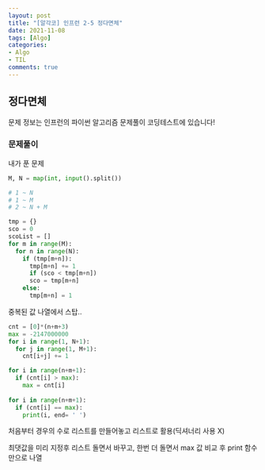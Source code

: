 ```yaml
---
layout: post
title: "[알각코] 인프런 2-5 정다면체"
date: 2021-11-08
tags: [Algo]
categories:
- Algo
- TIL
comments: true
---
```


## 정다면체

문제 정보는 인프런의 파이썬 알고리즘 문제풀이 코딩테스트에 있습니다!

### 문제풀이

내가 푼 문제

```python
M, N = map(int, input().split())

# 1 ~ N
# 1 ~ M
# 2 ~ N + M

tmp = {}
sco = 0
scoList = []
for m in range(M):
  for n in range(N):
    if (tmp[m+n]):
      tmp[m+n] += 1
      if (sco < tmp[m+n])
      sco = tmp[m+n]
    else:
      tmp[m+n] = 1
```

중복된 값 나열에서 스탑..

```python
cnt = [0]*(n+m+3)
max = -2147000000
for i in range(1, N+1):
  for j in range(1, M+1):
    cnt[i+j] += 1

for i in range(n+m+1):
  if (cnt[i] > max):
    max = cnt[i]
  
for i in range(n+m+1):
  if (cnt[i] == max):
    print(i, end= ' ')
```

처음부터 경우의 수로 리스트를 만들어놓고 리스트로 활용(딕셔너리 사용 X)

최댓값을 미리 지정후 리스트 돌면서 바꾸고, 한번 더 돌면서 max 값 비교 후 print 함수 만으로 나열

